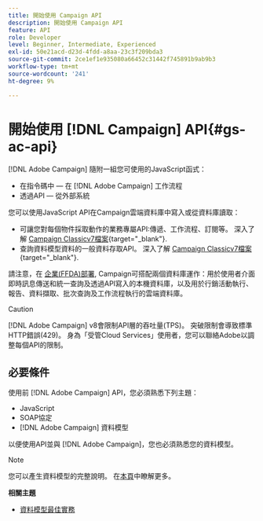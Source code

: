 ```yaml
---
title: 開始使用 Campaign API
description: 開始使用 Campaign API
feature: API
role: Developer
level: Beginner, Intermediate, Experienced
exl-id: 50e21acd-d23d-4fdd-a8aa-23c3f209bda3
source-git-commit: 2ce1ef1e935080a66452c31442f745891b9ab9b3
workflow-type: tm+mt
source-wordcount: '241'
ht-degree: 9%

---
```


# 開始使用 [!DNL Campaign] API{#gs-ac-api}

[!DNL Adobe Campaign] 隨附一組您可使用的JavaScript函式：

* 在指令碼中 — 在 [!DNL Adobe Campaign] 工作流程
* 透過API — 從外部系統

您可以使用JavaScript API在Campaign雲端資料庫中寫入或從資料庫讀取：

* 可讓您對每個物件採取動作的業務專屬API:傳遞、工作流程、訂閱等。 深入了解 [Campaign Classicv7檔案](https://experienceleague.adobe.com/docs/campaign-classic/using/configuring-campaign-classic/api/business-oriented-apis.html){target="_blank"}.
* 查詢資料模型資料的一般資料存取API。 深入了解 [Campaign Classicv7檔案](https://experienceleague.adobe.com/docs/campaign-classic/using/configuring-campaign-classic/api/data-oriented-apis.html){target="_blank"}.

請注意，在 [企業(FFDA)部署](../architecture/enterprise-deployment.md), Campaign可搭配兩個資料庫運作：用於使用者介面即時訊息傳送和統一查詢及透過API寫入的本機資料庫，以及用於行銷活動執行、報告、資料擷取、批次查詢及工作流程執行的雲端資料庫。

>[!CAUTION]
>
>[!DNL Adobe Campaign] v8會限制API層的吞吐量(TPS)。 突破限制會導致標準HTTP錯誤(429)。 身為「受管Cloud Services」使用者，您可以聯絡Adobe以調整每個API的限制。

## 必要條件

使用前 [!DNL Adobe Campaign] API，您必須熟悉下列主題：

* JavaScript
* SOAP協定
* [!DNL Adobe Campaign] 資料模型

以便使用API並與 [!DNL Adobe Campaign]，您也必須熟悉您的資料模型。

>[!NOTE]
>您可以產生資料模型的完整說明。 在[本頁](datamodel.md)中瞭解更多。


**相關主題**

* [資料模型最佳實務](datamodel-best-practices.md)
